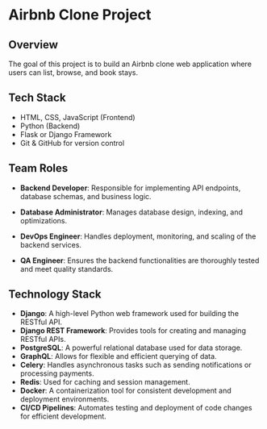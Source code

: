 # Airbnb Clone Project

## Overview
The goal of this project is to build an Airbnb clone web application where users can list, browse, and book stays.

## Tech Stack
- HTML, CSS, JavaScript (Frontend)
- Python (Backend)
- Flask or Django Framework
- Git & GitHub for version control
 

## Team Roles

- **Backend Developer**: Responsible for implementing API endpoints, database schemas, and business logic.

- **Database Administrator**: Manages database design, indexing, and optimizations.

- **DevOps Engineer**: Handles deployment, monitoring, and scaling of the backend services.

- **QA Engineer**: Ensures the backend functionalities are thoroughly tested and meet quality standards.


## Technology Stack

- **Django**: A high-level Python web framework used for building the RESTful API.
- **Django REST Framework**: Provides tools for creating and managing RESTful APIs.
- **PostgreSQL**: A powerful relational database used for data storage.
- **GraphQL**: Allows for flexible and efficient querying of data.
- **Celery**: Handles asynchronous tasks such as sending notifications or processing payments.
- **Redis**: Used for caching and session management.
- **Docker**: A containerization tool for consistent development and deployment environments.
- **CI/CD Pipelines**: Automates testing and deployment of code changes for efficient development.




